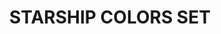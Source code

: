 ---
title: "STARSHIP COLORS SET"
price: "TBA"
desc: "Opis nije dostupan"
img_path: "/assets/img/A.MIG-7505.jpg"
brand: AMMO
available: true
cat: "weathering"
subcat: "OILBRUSHERS SETS"
subsubcat: "SS"
---
